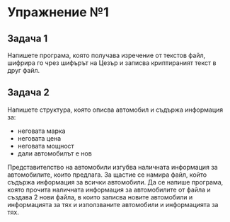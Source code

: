 # Упражнение №1

## Задача 1
Напишете програма, която получава изречение от текстов файл, шифрира го чрез шифърът на Цезър и записва криптираният текст в друг файл. 

## Задача 2
Напишете структура, която описва автомобил и съдържа информация за:
  * неговата марка
  * неговата цена
  * неговата мощност
  * дали автомобилът е нов

Представителство на автомобили изгубва наличната информация за автомобилите, които предлага. За щастие се намира файл, който съдържа информация за всички автомобили. Да се напише програма, която прочита наличната информация за автомобилите от файла и създава 2 нови файла, в които записва новите автомобили и информацията за тях и използваните автомобили и информацията за тях. 

